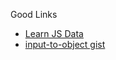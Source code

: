 Good Links

- [Learn JS Data](http://learnjsdata.com/iterate_data.html)
- [input-to-object gist](https://gist.github.com/prof3ssorSt3v3/52ebd432bb7b8a155985a2f82509541d)
